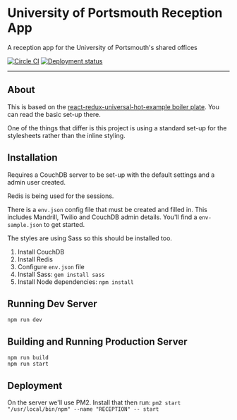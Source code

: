 # University of Portsmouth Reception App

A reception app for the University of Portsmouth's shared offices

[![Circle CI](https://circleci.com/gh/zaccolley/reception.svg?style=svg&circle-token=eeff0d11841c26954c40fadb97d64d0376558f99)](https://circleci.com/gh/zaccolley/reception)
[![Deployment status](https://rose.deploybot.com/badge/13023223960556/61685.svg)](https://rose.deploybot.com/)

---

## About

This is based on the [react-redux-universal-hot-example boiler plate](https://github.com/erikras/react-redux-universal-hot-example). You can read the basic set-up there.

One of the things that differ is this project is using a standard set-up for the stylesheets rather than the inline styling.

## Installation

Requires a CouchDB server to be set-up with the default settings and a admin user created.

Redis is being used for the sessions.

There is a `env.json` config file that must be created and filled in. This includes Mandrill, Twilio and CouchDB admin details. You'll find a `env-sample.json` to get started.

The styles are using Sass so this should be installed too.

1. Install CouchDB
2. Install Redis
2. Configure `env.json` file
3. Install Sass: `gem install sass`
4. Install Node dependencies: `npm install`

## Running Dev Server

```
npm run dev
```

## Building and Running Production Server

```
npm run build
npm run start
```

## Deployment

On the server we'll use PM2. Install that then run: `pm2 start "/usr/local/bin/npm" --name "RECEPTION" -- start`
